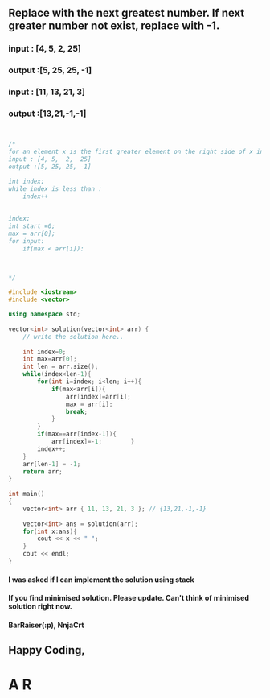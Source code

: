 ## Replace with the next greatest number. If next greater number not exist, replace with -1.

### input : [4, 5,  2,  25]
### output :[5, 25, 25, -1]


### input : [11, 13, 21, 3]
### output :[13,21,-1,-1]



```cpp


/*
for an element x is the first greater element on the right side of x in the array
input : [4, 5,  2,  25]
output :[5, 25, 25, -1]

int index;
while index is less than :
    index++
    
    
index;
int start =0;
max = arr[0];
for input:
    if(max < arr[i]):
        


*/

#include <iostream>
#include <vector>

using namespace std;  
  
vector<int> solution(vector<int> arr) {  
    // write the solution here.. 
    
    int index=0;
    int max=arr[0];
    int len = arr.size();
    while(index<len-1){
        for(int i=index; i<len; i++){
            if(max<arr[i]){
                arr[index]=arr[i];
                max = arr[i];
                break;
            }
        }
        if(max==arr[index-1]){
            arr[index]=-1;        }
        index++;
    }
    arr[len-1] = -1;
    return arr;
}  
  
int main()  
{  
    vector<int> arr { 11, 13, 21, 3 }; // {13,21,-1,-1}
    
    vector<int> ans = solution(arr);
    for(int x:ans){
        cout << x << " ";
    }
    cout << endl;
}

```

#### I was asked if I can implement the solution using stack

#### If you  find minimised solution. Please update. Can't think of minimised solution right now.

#### BarRaiser(:p), NnjaCrt

## Happy Coding,
# A R
